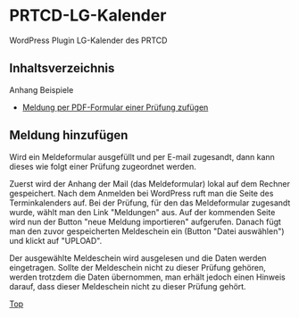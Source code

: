 # PRTCD-LG-Kalender
WordPress Plugin LG-Kalender des PRTCD

## Inhaltsverzeichnis

Anhang Beispiele
- [Meldung per PDF-Formular einer Prüfung zufügen](#meldung-hinzufügen)

## Meldung hinzufügen

Wird ein Meldeformular ausgefüllt und per E-mail zugesandt, dann kann dieses wie folgt einer Prüfung zugeordnet werden.

Zuerst wird der Anhang der Mail (das Meldeformular) lokal auf dem Rechner gespeichert. Nach dem Anmelden bei WordPress ruft man die Seite des Terminkalenders
auf. Bei der Prüfung, für den das Meldeformular zugesandt wurde, wählt man den Link "Meldungen" aus. Auf der kommenden Seite wird nun der Button "neue Meldung importieren" aufgerufen. Danach fügt man den zuvor gespeicherten Meldeschein ein (Button "Datei auswählen") und klickt auf "UPLOAD".

Der ausgewählte Meldeschein wird ausgelesen und die Daten werden eingetragen. Sollte der Meldeschein nicht zu dieser Prüfung gehören, werden trotzdem die Daten übernommen, man erhält jedoch einen Hinweis darauf, dass dieser Meldeschein nicht zu dieser Prüfung gehört.

[Top](#inhaltsverzeichnis)
